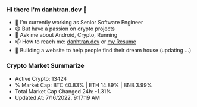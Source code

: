 ### Hi there I'm danhtran.dev 👋

- 🔭 I’m currently working as Senior Software Engineer
- 😄 But have a passion on crypto projects
- 💬 Ask me about Android, Crypto, Running 
- 📫 How to reach me: <a href="https://danhtran.dev" target="_blank">danhtran.dev</a> or <a href="Developer-Resume.pdf" target="_blank">my Resume</a>
- 🌱 Building a website to help people find their dream house (updating ...)

### Crypto Market Summarize
- Active Crypto: 13424
- % Market Cap: BTC 40.83% | ETH 14.89% | BNB 3.99%
- Total Market Cap Changed 24h: -1.31%
- Updated At: 7/16/2022, 9:17:19 AM
